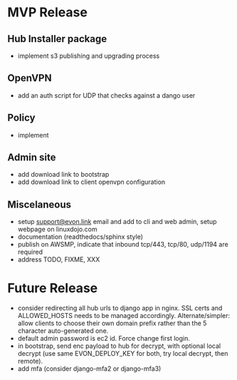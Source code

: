 # MVP Release

## Hub Installer package

* implement s3 publishing and upgrading process

## OpenVPN

* add an auth script for UDP that checks against a dango user

## Policy

* implement

## Admin site

* add download link to bootstrap
* add download link to client openvpn configuration

## Miscelaneous

* setup support@evon.link email and add to cli and web admin, setup webpage on linuxdojo.com
* documentation (readthedocs/sphinx style)
* publish on AWSMP, indicate that inbound tcp/443, tcp/80, udp/1194 are required
* address TODO, FIXME, XXX

# Future Release

* consider redirecting all hub urls to django app in nginx. SSL certs and ALLOWED_HOSTS needs to be managed accordingly. Alternate/simpler: allow clients to choose their own domain prefix rather than the 5 character auto-generated one.
* default admin password is ec2 id. Force change first login.
* in bootstrap, send enc payload to hub for decrypt, with optional local decrypt (use same EVON_DEPLOY_KEY for both, try local decrypt, then remote).
* add mfa (consider django-mfa2 or django-mfa3)

